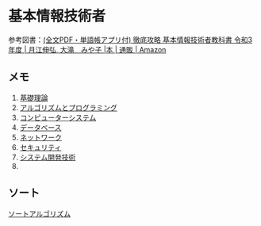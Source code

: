 # 基本情報技術者

参考図書：[(全文PDF・単語帳アプリ付) 徹底攻略 基本情報技術者教科書 令和3年度 | 月江伸弘, 大滝 みや子 |本 | 通販 | Amazon](https://www.amazon.co.jp/%E5%85%A8%E6%96%87PDF%E3%83%BB%E5%8D%98%E8%AA%9E%E5%B8%B3%E3%82%A2%E3%83%97%E3%83%AA%E4%BB%98-%E5%BE%B9%E5%BA%95%E6%94%BB%E7%95%A5-%E5%9F%BA%E6%9C%AC%E6%83%85%E5%A0%B1%E6%8A%80%E8%A1%93%E8%80%85%E6%95%99%E7%A7%91%E6%9B%B8-%E4%BB%A4%E5%92%8C3%E5%B9%B4%E5%BA%A6/dp/4295010308)

## メモ

1. [基礎理論](01_base.html)
2. [アルゴリズムとプログラミング](02_algorithm.html)
3. [コンピューターシステム](03_computer_system.html)
4. [データベース](04_database.html)
5. [ネットワーク](05_network.html)
6. [セキュリティ](06_security.html)
7. [システム開発技術](07_development.html)
8. 

## ソート

[ソートアルゴリズム](sort.html)

